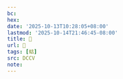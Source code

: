 ```yaml
---
bc:
hex:
date: '2025-10-13T10:28:05+08:00'
lastmod: '2025-10-14T21:46:45-08:00'
title: 􁨊
url: 􁨊
tags: [蛄]
src: DCCV
note:
---
```

